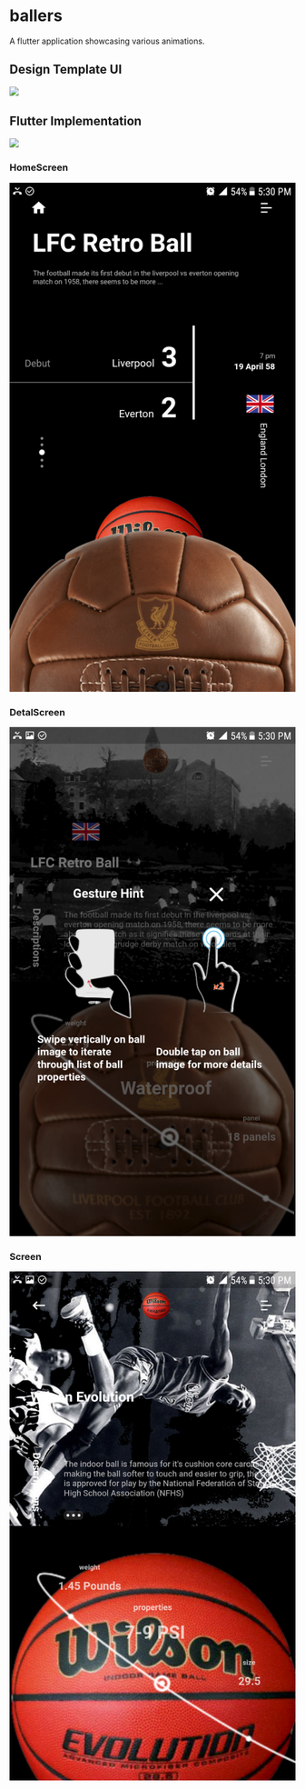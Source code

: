 # ballers

A flutter application showcasing various animations.

## Design Template UI
![](images/screenTemplate/mundial_balls.gif)


## Flutter Implementation
![](images/screenTemplate/ballers.gif)

### HomeScreen
![](images/screenTemplate/view1.png)

### DetalScreen
![](images/screenTemplate/view2.png)

 ### Screen
![](images/screenTemplate/view3.png)



